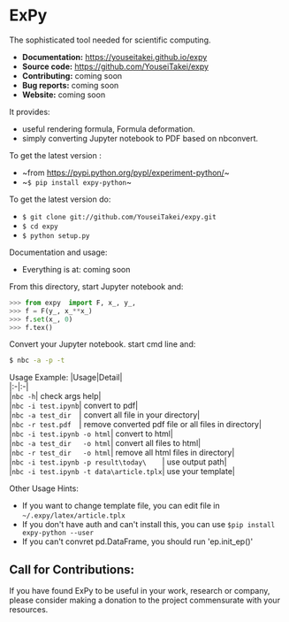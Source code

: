 
# ExPy

The sophisticated tool needed for scientific computing.

- **Documentation:** https://youseitakei.github.io/expy
- **Source code:** https://github.com/YouseiTakei/expy
- **Contributing:** coming soon
- **Bug reports:** coming soon
- **Website:** coming soon

It provides:

 - useful rendering formula, Formula deformation.
 - simply converting Jupyter notebook to PDF based on nbconvert.

To get the latest version :

- ~from https://pypi.python.org/pypl/experiment-python/~
- ~`$ pip install expy-python`~

To get the latest version do:

- `$ git clone git://github.com/YouseiTakei/expy.git`
- `$ cd expy`
- `$ python setup.py`

Documentation and usage:

- Everything is at: coming soon

From this directory, start Jupyter notebook and:
```python
>>> from expy  import F, x_, y_,
>>> f = F(y_, x_**x_)
>>> f.set(x_, 0)
>>> f.tex()
```

Convert your Jupyter notebook. start cmd line and:
```cmd
$ nbc -a -p -t
```

Usage Example:
|Usage|Detail|  
|:-|:-|  
|`nbc -h`| check args help|  
|`nbc -i test.ipynb`| convert to pdf|  
|`nbc -a test_dir  `| convert all file in your directory|  
|`nbc -r test.pdf  `| remove converted pdf file or all files in directory|  
|`nbc -i test.ipynb -o html`| convert to html|  
|`nbc -a test_dir   -o html`| convert all files to html|  
|`nbc -r test_dir   -o html`| remove all html files in directory|  
|`nbc -i test.ipynb -p result\today\    `| use output path|  
|`nbc -i test.ipynb -t data\article.tplx`| use your template|  

Other Usage Hints:
- If you want to change template file, you can edit file in `~/.expy/latex/article.tplx`
- If you don't have auth and can't install this, you can use `$pip install expy-python --user`
- If you can't convret pd.DataFrame, you should run 'ep.init_ep()' 

Call for Contributions:
----------------------

If you have found ExPy to be useful in your work, research or company,
please consider making a donation to the project commensurate with your resources.
